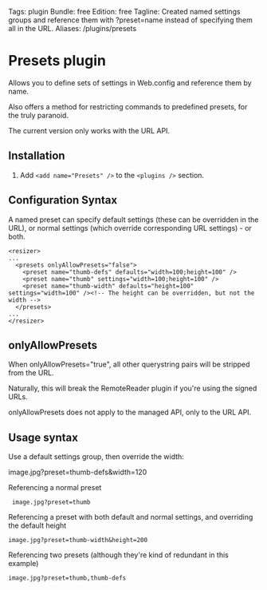 Tags: plugin
Bundle: free
Edition: free
Tagline:  Created named settings groups and reference them with ?preset=name instead of specifying them all in the URL.
Aliases: /plugins/presets

# Presets plugin

Allows you to define sets of settings in Web.config and reference them by name.

Also offers a method for restricting commands to predefined presets, for the truly paranoid.

The current version only works with the URL API.

## Installation

1. Add `<add name="Presets" />` to the `<plugins />` section.

## Configuration Syntax

A named preset can specify default settings (these can be overridden in the URL), or normal settings (which override corresponding URL settings) - or both. 

    <resizer>
    ...
      <presets onlyAllowPresets="false">
        <preset name="thumb-defs" defaults="width=100;height=100" />
        <preset name="thumb" settings="width=100;height=100" />
        <preset name="thumb-width" defaults="height=100" settings="width=100" /><!-- The height can be overridden, but not the width -->
      </presets>
    ...
    </resizer>

## onlyAllowPresets

When onlyAllowPresets="true", all other querystring pairs will be stripped from the URL. 

Naturally, this will break the RemoteReader plugin if you're using the signed URLs. 

onlyAllowPresets does not apply to the managed API, only to the URL API.

## Usage syntax

Use a default settings group, then override the width:

   image.jpg?preset=thumb-defs&width=120

Referencing a normal preset

     image.jpg?preset=thumb

Referencing a preset with both default and normal settings, and overriding the default height

    image.jpg?preset=thumb-width&height=200

Referencing two presets (although they're kind of redundant in this example)

    image.jpg?preset=thumb,thumb-defs
